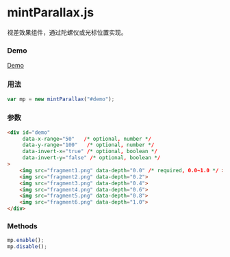 # mintParallax.js
视差效果组件，通过陀螺仪或光标位置实现。

### Demo
[Demo](http://tobie.cn/demo/topic/eye/)

### 用法

```js
var mp = new mintParallax("#demo");
```

### 参数

```html
<div id="demo"
     data-x-range="50"   /* optional, number */
     data-y-range="100"   /* optional, number */
     data-invert-x="true" /* optional, boolean */
     data-invert-y="false" /* optional, boolean */
>
    <img src="fragment1.png" data-depth="0.0" /* required, 0.0~1.0 */ >
    <img src="fragment2.png" data-depth="0.2">
    <img src="fragment3.png" data-depth="0.4">
    <img src="fragment4.png" data-depth="0.6">
    <img src="fragment5.png" data-depth="0.8">
    <img src="fragment6.png" data-depth="1.0">
</div>
```

### Methods

```js
mp.enable();
mp.disable();
```